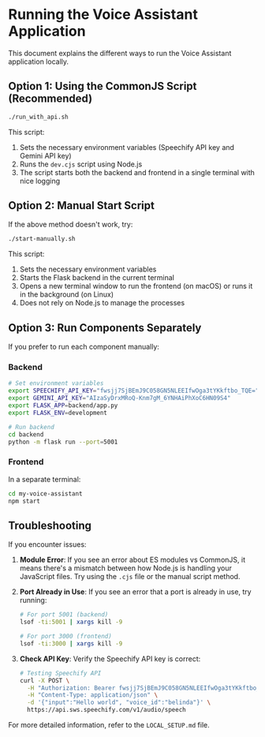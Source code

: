# Running the Voice Assistant Application

This document explains the different ways to run the Voice Assistant application locally.

## Option 1: Using the CommonJS Script (Recommended)

```bash
./run_with_api.sh
```

This script:
1. Sets the necessary environment variables (Speechify API key and Gemini API key)
2. Runs the `dev.cjs` script using Node.js
3. The script starts both the backend and frontend in a single terminal with nice logging

## Option 2: Manual Start Script

If the above method doesn't work, try:

```bash
./start-manually.sh
```

This script:
1. Sets the necessary environment variables
2. Starts the Flask backend in the current terminal
3. Opens a new terminal window to run the frontend (on macOS) or runs it in the background (on Linux)
4. Does not rely on Node.js to manage the processes

## Option 3: Run Components Separately

If you prefer to run each component manually:

### Backend

```bash
# Set environment variables
export SPEECHIFY_API_KEY="fwsjj7SjBEmJ9C058GN5NLEEIfwOga3tYKkftbo_TQE="
export GEMINI_API_KEY="AIzaSyDrxMRoQ-Knm7gM_6YNHAiPhXoC6HN09S4"
export FLASK_APP=backend/app.py
export FLASK_ENV=development

# Run backend
cd backend
python -m flask run --port=5001
```

### Frontend

In a separate terminal:

```bash
cd my-voice-assistant
npm start
```

## Troubleshooting

If you encounter issues:

1. **Module Error**: If you see an error about ES modules vs CommonJS, it means there's a mismatch between how Node.js is handling your JavaScript files. Try using the `.cjs` file or the manual script method.

2. **Port Already in Use**: If you see an error that a port is already in use, try running:
   ```bash
   # For port 5001 (backend)
   lsof -ti:5001 | xargs kill -9
   
   # For port 3000 (frontend)
   lsof -ti:3000 | xargs kill -9
   ```

3. **Check API Key**: Verify the Speechify API key is correct:
   ```bash
   # Testing Speechify API
   curl -X POST \
     -H "Authorization: Bearer fwsjj7SjBEmJ9C058GN5NLEEIfwOga3tYKkftbo_TQE=" \
     -H "Content-Type: application/json" \
     -d '{"input":"Hello world", "voice_id":"belinda"}' \
     https://api.sws.speechify.com/v1/audio/speech
   ```

For more detailed information, refer to the `LOCAL_SETUP.md` file. 
